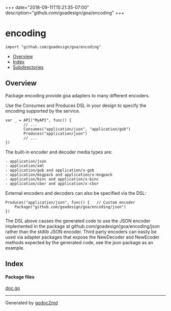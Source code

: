 +++
date="2018-09-11T15:21:35-07:00"
description="github.com/goadesign/goa/encoding"
+++


# encoding
`import "github.com/goadesign/goa/encoding"`

* [Overview](#pkg-overview)
* [Index](#pkg-index)
* [Subdirectories](#pkg-subdirectories)

## <a name="pkg-overview">Overview</a>
Package encoding provide goa adapters to many different encoders.

Use the Consumes and Produces DSL in your design to specify the encoding supported by the service.


	var _ = API("MyAPI", func() {
	        // ...
	        Consumes("application/json", "application/gob")
	        Produces("application/json")
	        // ...
	})

The built-in encoder and decoder media types are:


	- application/json
	- application/xml
	- application/gob and application/x-gob
	- application/msgpack and application/x-msgpack
	- application/binc and application/x-binc
	- application/cbor and application/x-cbor

External encoders and decoders can also be specified via the DSL:


	Produces("application/json", func() {   // Custom encoder
		Package("github.com/goadesign/goa/encoding/json")
	})

The DSL above causes the generated code to use the JSON encoder implemented in the package at
github.com/goadesign/goa/encoding/json rather than the stdlib JSON encoder. Third party encoders
can easily be used via adapter packages that expose the NewDecoder and NewEcoder methods expected
by the generated code, see the json package as an example.




## <a name="pkg-index">Index</a>


#### <a name="pkg-files">Package files</a>
[doc.go](/src/github.com/goadesign/goa/encoding/doc.go) 










- - -
Generated by [godoc2md](http://godoc.org/github.com/davecheney/godoc2md)
